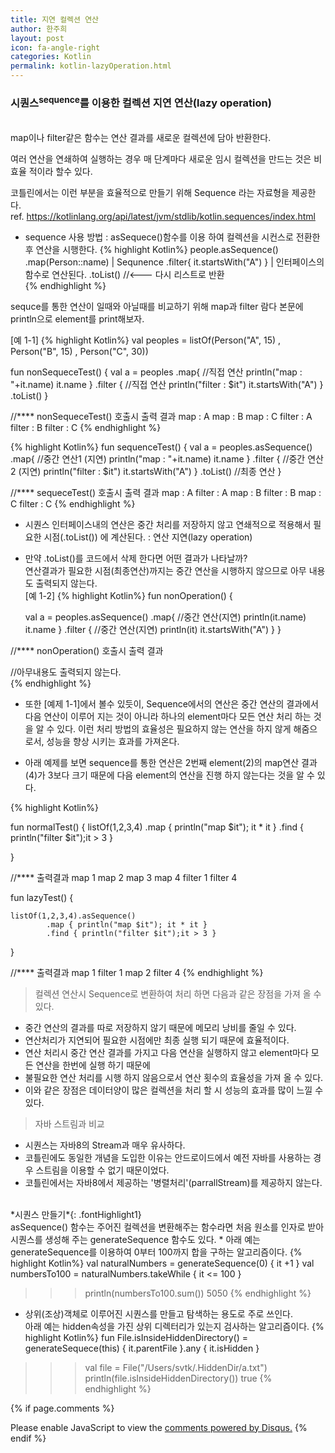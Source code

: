 ```yaml
---
title: 지연 컬렉션 연산
author: 한주희
layout: post
icon: fa-angle-right
categories: Kotlin
permalink: kotlin-lazyOperation.html
---
```


### 시퀀스<sup>sequence</sup>를 이용한 컬렉션 지연 연산(lazy operation)

<br>map이나 filter같은 함수는 연산 결과를 새로운 컬렉션에 담아 반환한다.

여러 연산을 연쇄하여 실행하는 경우 매 단계마다 새로운 임시 컬렉션을 만드는 것은 비효율 적이라 할수 있다.

코틀린에서는 이런 부분을 효율적으로 만들기 위해 Sequence 라는 자료형을 제공한다.
<br>ref. https://kotlinlang.org/api/latest/jvm/stdlib/kotlin.sequences/index.html

* sequence 사용 방법 : asSequece()함수를 이용 하여 컬렉션을 시컨스로 전환한 후 연산을 시행한다.
{% highlight Kotlin%}
people.asSequence()                
    .map(Person::name)              | Sequnence
    .filter{ it.startsWith("A") }       |  인터페이스의 함수로 연산된다.
    .toList()   //<--- 다시 리스트로 반환    
{% endhighlight %}


sequce를 통한 연산이 일때와 아닐때를 비교하기 위해 map과 filter 람다 본문에 println으로 element를 print해보자.

[예 1-1]
{% highlight Kotlin%}
val peoples = listOf(Person("A", 15)
        , Person("B", 15)
        , Person("C", 30))

fun nonSequeceTest() {
    val a = peoples
            .map{                                   //직접 연산
                println("map : "+it.name)
                it.name
            }
            .filter {                                  //직접 연산
                println("filter : $it")
                it.startsWith("A")
            }
            .toList()
}

//****  nonSequeceTest() 호출시 출력 결과
map : A
map : B
map : C
filter : A
filter : B
filter : C
{% endhighlight %}

{% highlight Kotlin%}
fun sequenceTest() {
    val a = peoples.asSequence()
            .map{                                  //중간 연산1  (지연)
                println("map : "+it.name)
                it.name
            }
            .filter {                                 //중간 연산2  (지연)
                println("filter : $it")
                it.startsWith("A")
            }
            .toList()                               //최종 연산
}

//****  sequeceTest() 호출시 출력 결과
map : A
filter : A
map : B
filter : B
map : C
filter : C
{% endhighlight %}

* 시퀀스 인터페이스내의 연산은 중간 처리를 저장하지 않고 연쇄적으로 적용해서 필요한 시점(.toList()) 에 계산된다. : 연산 지연(lazy operation)
* <span class="fontHighlight2">만약 .toList()를 코드에서 삭제 한다면 어떤 결과가 나타날까?
<br>연산결과가 필요한 시점(최종연산)까지는 중간 연산을 시행하지 않으므로 아무 내용도 출력되지 않는다. </span>
<br>[예 1-2]
{% highlight Kotlin%}
fun nonOperation() {

    val a = peoples.asSequence()
            .map{                               //중간 연산(지연)
                println(it.name)
                it.name
            }
            .filter {                               //중간 연산(지연)
                println(it)
                it.startsWith("A")
            }
}

//****  nonOperation() 호출시 출력 결과       

//아무내용도 출력되지 않는다.  
{% endhighlight %}

* 또한 [예제 1-1]에서 볼수 있듯이, Sequence에서의 연산은 중간 연산의 결과에서 다음 연산이 이루어 지는 것이 아니라
하나의 element마다 모든 연산 처리 하는 것을 알 수 있다.
이런 처리 방법의 효율성은 필요하지 않는 연산을 하지 않게 해줌으로서, 성능을 향상 시키는 효과를 가져온다.

* <span class="fontHighlight2">아래 예제를 보면 sequence를 통한 연산은 2번째 element(2)의 map연산 결과(4)가 3보다 크기 때문에
다음 element의 연산을 진행 하지 않는다는 것을 알 수 있다.</span>

{% highlight Kotlin%}

fun normalTest() {
    listOf(1,2,3,4)
            .map { println("map $it"); it * it }
            .find { println("filter $it");it > 3 }

}

//****   출력결과
map 1
map 2
map 3
map 4
filter 1
filter 4

fun lazyTest() {

    listOf(1,2,3,4).asSequence()
            .map { println("map $it"); it * it }
            .find { println("filter $it");it > 3 }

}

//****  출력결과
map 1
filter 1
map 2
filter 4
{% endhighlight %}


>컬렉션 연산시 Sequence로 변환하여 처리 하면 다음과 같은 장점을 가져 올 수 있다.
* 중간 연산의 결과를 따로 저장하지 않기 때문에 메모리 낭비를 줄일 수 있다.
* 연산처리가 지연되어 필요한 시점에만 최종 실행 되기 때문에 효율적이다.
* 연산 처리시 중간 연산 결과를 가지고 다음 연산을 실행하지 않고 element마다 모든 연산을 한번에 실행 하기 때문에
* 불필요한 연산 처리를 시행 하지 않음으로서 연산 횟수의 효율성을 가져 올 수 있다.
* 이와 같은 장점은 데이터양이 많은 컬렉션을 처리 할 시 성능의 효과를 많이 느낄 수 있다.

> 자바 스트림과 비교
* 시퀀스는 자바8의 Stream과 매우 유사하다.
* 코틀린에도 동일한 개념을 도입한 이유는 안드로이드에서 예전 자바를 사용하는 경우 스트림을 이용할 수 없기 때문이었다.
* 코틀린에서는 자바8에서 제공하는 '병렬처리'(parrallStream)를 제공하지 않는다.


<br>
*시퀀스 만들기*{: .fontHighlight1}
<br>asSequence() 함수는 주어진 컬렉션을 변환해주는 함수라면 처음 원소를 인자로 받아 시퀀스를 생성해 주는 generateSequence 함수도 있다.
* 아래 예는 generateSequence를 이용하여 0부터 100까지 합을 구하는 알고리즘이다.
{% highlight Kotlin%}
val naturalNumbers = generateSequence(0) { it +1 }
val numbersTo100 = naturalNumbers.takeWhile { it <= 100 }


>>> println(numbersTo100.sum())
5050
{% endhighlight %}
* 상위(조상)객체로 이루어진 시퀀스를 만들고 탐색하는 용도로 주로 쓰인다.
<br>아래 예는 hidden속성을 가진 상위 디렉터리가 있는지 검사하는 알고리즘이다.
{% highlight Kotlin%}
fun File.isInsideHiddenDirectory() = generateSequece(this) { it.parentFile }.any { it.isHidden }

>>> val file = File("/Users/svtk/.HiddenDir/a.txt")
>>> println(file.isInsideHiddenDirectory())
true
{% endhighlight %}



{% if page.comments %}

<div id="disqus_thread"></div>
<script>

/**
*  RECOMMENDED CONFIGURATION VARIABLES: EDIT AND UNCOMMENT THE SECTION BELOW TO INSERT DYNAMIC VALUES FROM YOUR PLATFORM OR CMS.
*  LEARN WHY DEFINING THESE VARIABLES IS IMPORTANT: https://disqus.com/admin/universalcode/#configuration-variables*/
/*
var disqus_config = function () {
this.page.url = PAGE_URL;  // Replace PAGE_URL with your page's canonical URL variable
this.page.identifier = PAGE_IDENTIFIER; // Replace PAGE_IDENTIFIER with your page's unique identifier variable
};
*/
(function() { // DON'T EDIT BELOW THIS LINE
var d = document, s = d.createElement('script');
s.src = 'https://juhee-studynote.disqus.com/embed.js';
s.setAttribute('data-timestamp', +new Date());
(d.head || d.body).appendChild(s);
})();
</script>
<noscript>Please enable JavaScript to view the <a href="https://disqus.com/?ref_noscript">comments powered by Disqus.</a></noscript>
{% endif %}
